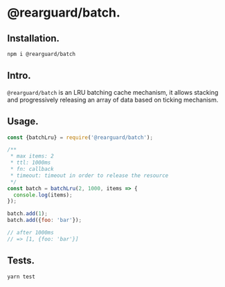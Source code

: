 # @rearguard/batch.

## Installation.

```bash
npm i @rearguard/batch
```

## Intro.

`@rearguard/batch` is an LRU batching cache mechanism, it allows stacking and progressively releasing an array of data based on ticking mechanism.

## Usage.

```javascript
const {batchLru} = require('@rearguard/batch');

/**
 * max items: 2
 * ttl: 1000ms
 * fn: callback
 * timeout: timeout in order to release the resource
 */
const batch = batchLru(2, 1000, items => {
  console.log(items);
});

batch.add(1);
batch.add({foo: 'bar'});

// after 1000ms
// => [1, {foo: 'bar'}]
```

## Tests.

```bash
yarn test
```
